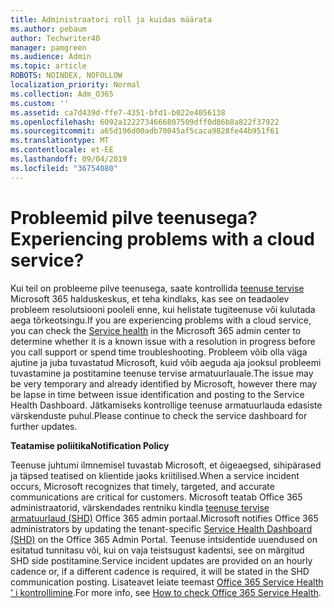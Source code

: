 ```yaml
---
title: Administraatori roll ja kuidas määrata
ms.author: pebaum
author: Techwriter40
manager: pamgreen
ms.audience: Admin
ms.topic: article
ROBOTS: NOINDEX, NOFOLLOW
localization_priority: Normal
ms.collection: Adm_O365
ms.custom: ''
ms.assetid: ca7d439d-ffe7-4351-bfd1-b022e4056138
ms.openlocfilehash: 6092a1222734666807509dff0d86b8a822f37922
ms.sourcegitcommit: a65d196d00adb70045af5caca9828fe44b951f61
ms.translationtype: MT
ms.contentlocale: et-EE
ms.lasthandoff: 09/04/2019
ms.locfileid: "36754080"
---
```

# <a name="experiencing-problems-with-a-cloud-service"></a><span data-ttu-id="dd051-102">Probleemid pilve teenusega?</span><span class="sxs-lookup"><span data-stu-id="dd051-102">Experiencing problems with a cloud service?</span></span>

<span data-ttu-id="dd051-103">Kui teil on probleeme pilve teenusega, saate kontrollida [teenuse tervise](https://admin.microsoft.com/AdminPortal/Home#/servicehealth) Microsoft 365 halduskeskus, et teha kindlaks, kas see on teadaolev probleem resolutsiooni pooleli enne, kui helistate tugiteenuse või kulutada aega tõrkeotsingu.</span><span class="sxs-lookup"><span data-stu-id="dd051-103">If you are experiencing problems with a cloud service, you can check the [Service health](https://admin.microsoft.com/AdminPortal/Home#/servicehealth) in the Microsoft 365 admin center to determine whether it is a known issue with a resolution in progress before you call support or spend time troubleshooting.</span></span> <span data-ttu-id="dd051-104">Probleem võib olla väga ajutine ja juba tuvastatud Microsoft, kuid võib aeguda aja jooksul probleemi tuvastamine ja postitamine teenuse tervise armatuurlauale.</span><span class="sxs-lookup"><span data-stu-id="dd051-104">The issue may be very temporary and already identified by Microsoft, however there may be lapse in time between issue identification and posting to the Service Health Dashboard.</span></span> <span data-ttu-id="dd051-105">Jätkamiseks kontrollige teenuse armatuurlauda edasiste värskenduste puhul.</span><span class="sxs-lookup"><span data-stu-id="dd051-105">Please continue to check the service dashboard for further updates.</span></span>

<span data-ttu-id="dd051-106">**Teatamise poliitika**</span><span class="sxs-lookup"><span data-stu-id="dd051-106">**Notification Policy**</span></span>

<span data-ttu-id="dd051-107">Teenuse juhtumi ilmnemisel tuvastab Microsoft, et õigeaegsed, sihipärased ja täpsed teatised on klientide jaoks kriitilised.</span><span class="sxs-lookup"><span data-stu-id="dd051-107">When a service incident occurs, Microsoft recognizes that timely, targeted, and accurate communications are critical for customers.</span></span> <span data-ttu-id="dd051-108">Microsoft teatab Office 365 administraatorid, värskendades rentniku kindla [teenuse tervise armatuurlaud (SHD)](https://admin.microsoft.com/AdminPortal/Home#/servicehealth) Office 365 admin portaal.</span><span class="sxs-lookup"><span data-stu-id="dd051-108">Microsoft notifies Office 365 administrators by updating the tenant-specific [Service Health Dashboard (SHD)](https://admin.microsoft.com/AdminPortal/Home#/servicehealth) on the Office 365 Admin Portal.</span></span> <span data-ttu-id="dd051-109">Teenuse intsidentide uuendused on esitatud tunnitasu või, kui on vaja teistsugust kadentsi, see on märgitud SHD side postitamine.</span><span class="sxs-lookup"><span data-stu-id="dd051-109">Service incident updates are provided on an hourly cadence or, if a different cadence is required, it will be stated in the SHD communication posting.</span></span> <span data-ttu-id="dd051-110">Lisateavet leiate teemast [Office 365 Service Health ' i kontrollimine](https://docs.microsoft.com/office365/enterprise/view-service-health).</span><span class="sxs-lookup"><span data-stu-id="dd051-110">For more info, see [How to check Office 365 Service Health](https://docs.microsoft.com/office365/enterprise/view-service-health).</span></span>

